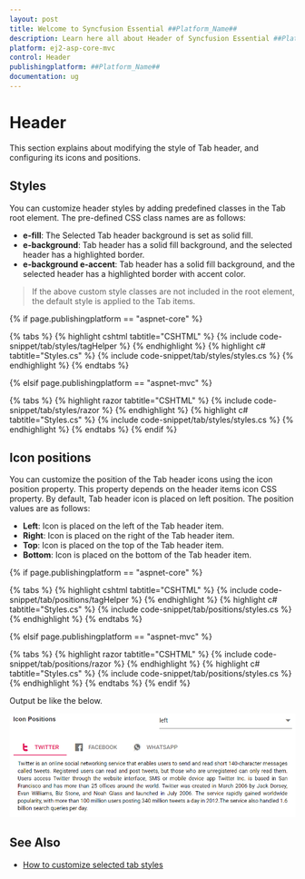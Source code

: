 ```yaml
---
layout: post
title: Welcome to Syncfusion Essential ##Platform_Name##
description: Learn here all about Header of Syncfusion Essential ##Platform_Name## widgets based on HTML5 and jQuery.
platform: ej2-asp-core-mvc
control: Header
publishingplatform: ##Platform_Name##
documentation: ug
---
```



# Header

This section explains about modifying the style of Tab header, and configuring its icons and positions.

## Styles

You can customize header styles by adding predefined classes in the Tab root element. The pre-defined CSS class names are as follows:

* **e-fill**: The Selected Tab header background is set as solid fill.
* **e-background**: Tab header has a solid fill background, and the selected header has a highlighted border.
* **e-background e-accent**: Tab header has a solid fill background, and the selected header has a highlighted border with accent color.

> If the above custom style classes are not included in the root element, the default style is applied to the Tab items.

{% if page.publishingplatform == "aspnet-core" %}

{% tabs %}
{% highlight cshtml tabtitle="CSHTML" %}
{% include code-snippet/tab/styles/tagHelper %}
{% endhighlight %}
{% highlight c# tabtitle="Styles.cs" %}
{% include code-snippet/tab/styles/styles.cs %}
{% endhighlight %}
{% endtabs %}

{% elsif page.publishingplatform == "aspnet-mvc" %}

{% tabs %}
{% highlight razor tabtitle="CSHTML" %}
{% include code-snippet/tab/styles/razor %}
{% endhighlight %}
{% highlight c# tabtitle="Styles.cs" %}
{% include code-snippet/tab/styles/styles.cs %}
{% endhighlight %}
{% endtabs %}
{% endif %}



## Icon positions

You can customize the position of the Tab header icons using the icon position property.  This property depends on the header items icon CSS property.  By default, Tab header icon is placed on left position.  The position values are as follows:

* **Left**: Icon is placed on the left of the Tab header item.
* **Right**: Icon is placed on the right of the Tab header item.
* **Top**: Icon is placed on the top of the Tab header item.
* **Bottom**: Icon is placed on the bottom of the Tab header item.

{% if page.publishingplatform == "aspnet-core" %}

{% tabs %}
{% highlight cshtml tabtitle="CSHTML" %}
{% include code-snippet/tab/positions/tagHelper %}
{% endhighlight %}
{% highlight c# tabtitle="Styles.cs" %}
{% include code-snippet/tab/positions/styles.cs %}
{% endhighlight %}
{% endtabs %}

{% elsif page.publishingplatform == "aspnet-mvc" %}

{% tabs %}
{% highlight razor tabtitle="CSHTML" %}
{% include code-snippet/tab/positions/razor %}
{% endhighlight %}
{% highlight c# tabtitle="Styles.cs" %}
{% include code-snippet/tab/positions/styles.cs %}
{% endhighlight %}
{% endtabs %}
{% endif %}



Output be like the below.

![Icon Positions](./images/position.PNG)

## See Also

* [How to customize selected tab styles](./how-to/customize-selected-tab-styles)